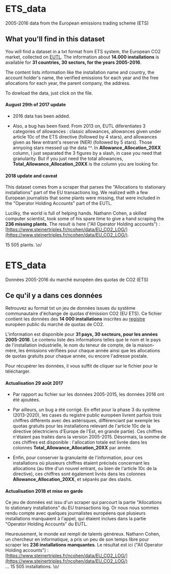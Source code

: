 # ETS_data
2005-2016 data from the European emissions trading scheme (ETS)

## What you'll find in this dataset

You will find a dataset in a txt format from ETS system, the European CO2 market, collected on [EUTL](http://ec.europa.eu/environment/ets/http://). The information about **14.000 installations** is available for **31 countries, 30 sectors, for the years 2005-2016**. 

The content lists information like the installation name and country, the account holder's name, the verified emissions for each year and the free allocations for each year, the parent company, the address.

To dowload the data, just click on the file.

#### August 29th of 2017 update

+ 2016 data has been added.

+ Also, a bug has been fixed. From 2013 on, EUTL diferentiates 3 categories of allowances : classic allowances, allowances given under article 10c of the ETS directive (followed by 4 stars), and allowances given as New entrant's reserve (NER) (followed by 5 stars). Those annyoing stars messed up the data ^^. In **Allowance_Allocation_20XX** column, I just separated the 3 figures by a slash, in case you need that granularity. But if you just need the total allowances, **Total_Allowance_Allocation_20XX** is the column you are looking for.

#### 2018 update and caveat

This dataset comes from a scraper that parses the "Allocations to stationary installations" part of the EU transactions log. We realized with a few European journalists that some plants were missing, that were included in the "Operator Holding Accounts" part of the EUTL.

Lucilky, the world is full of helping hands. Nathann Cohen, a skilled computer scientist, took some of his spare time to give a hand scraping the **236 missing plants**. The result is here ("All Operator Holding accounts") :  [https://www.steinertriples.fr/ncohen/data/EU_CO2_LOG/](https://www.steinertriples.fr/ncohen/data/EU_CO2_LOG/).

15 505 plants. \o/

# ETS_data
Données 2005-2016 du marché européen des quotas de CO2 (ETS)

## Ce qu'il y a dans ces données

Retrouvez au format txt un jeu de données issues du système communautaire d'échange de quotas d'émission CO2 (EU ETS). Ce fichier contient les données des **14 000 installations** inscrites au [registre](http://ec.europa.eu/environment/ets/http://) européen public du marché de quotas de CO2. 

L'information est disponible pour **31 pays, 30 secteurs, pour les années 2005-2016**. Le contenu liste des informations telles que le nom et le pays de l'installation industrielle, le nom du teneur de compte, de la maison-mère, les émissions vérifiées pour chaque année ainsi que les allocations de quotas gratuits pour chaque année, ou encore l'adresse postale.

Pour récupérer les données, il vous suffit de cliquer sur le fichier pour le télécharger.

#### Actualisation 29 août 2017

+ Par rapport au fichier sur les données 2005-2015, les données 2016 ont été ajoutées. 

+ Par ailleurs, un bug a été corrigé. En effet pour la phase 3 du système (2013-2020), les cases du registre public européen livrent parfois trois chiffres différents avec des astérisques, différenciant par exemple les quotas gratuits pour les installations relevant de l'article 10c de la directive (électriciens d'Europe de l'Est, en grande partie). Ces chiffres n'étaient pas traités dans la version 2005-2015. Désormais, la somme de ces chiffres est disponible : l'allocation totale est livrée dans les colonnes **Total_Allowance_Allocation_20XX** par année.

+ Enfin, pour conserver la granularité de l'information, pour ces installations où plusieurs chiffres étaient précisés concernant les allocations (au titre d'un nouvel entrant, ou bien de l'article 10c de la directive), ces chiffres sont également livrés dans les colonnes **Allowance_Allocation_20XX**, et séparés par des slashs.

#### Actualisation 2018 et mise en garde

Ce jeu de données est issu d'un scraper qui parcourt la partie "Allocations to stationary installations" du EU transactions log. Or nous nous sommes rendu compte avec quelques journalistes européens que plusieurs installations manquaient à l'appel, qui étaient inclues dans la partie "Operator Holding Accounts" du EUTL. 

Heureusement, le monde est rempli de talents généreux. Nathann Cohen, un chercheur en informatique, a pris un peu de son temps libre pour scraper les **236 installations manquantes**. Le résultat est ici ("All Operator Holding accounts") : [https://www.steinertriples.fr/ncohen/data/EU_CO2_LOG/](https://www.steinertriples.fr/ncohen/data/EU_CO2_LOG/) 
<br>… 15 505 installations. \o/


